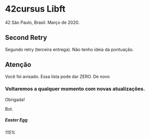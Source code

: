 # 42cursus Libft

42 São Paulo, Brasil. Março de 2020.

## Second Retry

Segundo retry (terceira entrega). Não tenho ideia da pontuação. 

## Atenção

Você foi avisado. Essa lista pode dar ZERO. De novo

### Voltaremos a qualquer momento com novas atualizações.

Obrigada!

Bot.

##### Easter Egg
###### 115%

